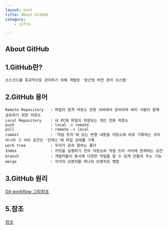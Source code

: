 ```yaml
---
layout: post
title: About GitHub
category:
    - infra

---
```


About GitHub
--- 

1.GitHub란? 
---
```
소스코드를 효과적으로 관리하기 위해 개발된 '분산형 버전 관리 시스템'
```

2.GitHub 용어 
---
```
Remote Repository	: 파일이 원격 저장소 전용 서버에서 관리되며 여러 사람이 함께 공유하기 위한 저장소
Local Repository	: 내 PC에 파일이 저장되는 개인 전용 저장소
push 				: local -> remote 
pull 				: remote -> local
commit 				: '작업 트리'에 있는 변경 내용을 저장소에 바로 기록하는 것이 아니라 그 사이 공간인 '인덱스'에 파일 상태를 기록
work tree 			: 우리가 흔히 말하는 폴더
Index				: 커밋을 실행하기 전의 저장소와 작업 트리 사이에 존재하는 공간
branch 				: 개발자들이 동시에 다양한 작업을 할 수 있게 만들어 주는 기능
merge				: 각각의 브랜치를 하나의 브랜치로 병합
```

3.GitHub 원리 
---
[Git workflow 그림참조](https://wayhome25.github.io/git/2017/04/02/git-01-core/)



5.참조
---
[참조](https://backlog.com/git-tutorial/kr/)

